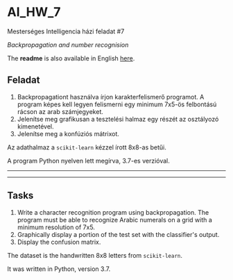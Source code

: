 # AI_HW_7
Mesterséges Intelligencia házi feladat #7

_Backpropagation and number recognision_

The __readme__ is also available in English [here](#tasks).

## Feladat
1. Backpropagationt használva írjon karakterfelismerő programot. A program képes kell legyen felismerni egy minimum 7x5-ös felbontású rácson az arab számjegyeket.
2. Jelenítse meg grafikusan a tesztelési halmaz egy részét az osztályozó kimenetével.
3. Jelenítse meg a konfúziós mátrixot.

Az adathalmaz a `scikit-learn` kézzel írott 8x8-as betűi.

A program Python nyelven lett megírva, 3.7-es verzióval. 
___
___

## Tasks
1. Write a character recognition program using backpropagation. The program must be able to recognize Arabic numerals on a grid with a minimum resolution of 7x5.
2. Graphically display a portion of the test set with the classifier's output.
3. Display the confusion matrix.

The dataset is the handwritten 8x8 letters from `scikit-learn`.

It was written in Python, version 3.7.
